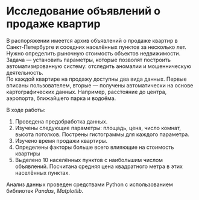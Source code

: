 # Исследование объявлений о продаже квартир


В распоряжении имеется архив объявлений о продаже квартир в Санкт-Петербурге и соседних населённых пунктов за несколько лет. Нужно определить рыночную стоимость объектов недвижимости. Задача — установить параметры, которые позволят построить автоматизированную систему: отследить аномалии и мошенническую деятельность.  
По каждой квартире на продажу доступны два вида данных. Первые вписаны пользователем, вторые — получены автоматически на основе картографических данных. Например, расстояние до центра, аэропорта, ближайшего парка и водоёма.   

В ходе работы:  
1. Проведена предобработка данных.
2. Изучены следующие параметры: площадь, цена, число комнат, высота потолков. Пострены гистограммы для каждого параметра.
3. Изучено время продажи квартиры.
4. Определены факторы больше всего влияющие на стоимость квартиры
5. Выделено 10 населённых пунктов с наибольшим числом объявлений. Посчитана средняя цена квадратного метра в этих населённых пунктах.

Анализ данных проведен средствами Python с использованием библиотек *Pandas*, *Matplotlib*. 


